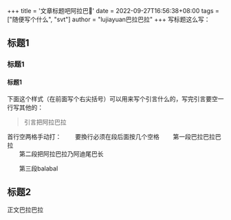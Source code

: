+++
title = '文章标题吧阿拉巴🧡'
date = 2022-09-27T16:56:38+08:00
tags = ["随便写个什么", "svt"]
author = "lujiayuan巴拉巴拉"
+++
写标题这么写：
## 标题1
### 标题1
#### 标题1

下面这个样式（在前面写个右尖括号）可以用来写个引言什么的，写完引言要空一行写其他的：
> 引言把阿拉巴拉

首行空两格手动打：&emsp;&emsp; 
要換行必须在段后面按几个空格
&emsp;&emsp;第一段巴拉巴拉巴拉  
&emsp;&emsp;第二段把阿拉巴拉乃阿迪尾巴长  

&emsp;&emsp;第三段balabal

## 标题2
正文巴拉巴拉
